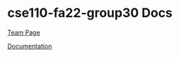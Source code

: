 # cse110-fa22-group30 Docs

[Team Page](https://github.com/cse110-fa22-group30/cse110-fa22-group30/blob/9-cicd-pipeline/admin/team.md)

[Documentation](https://cse110-fa22-group30.github.io/cse110-fa22-group30/jsDocs/index.html)